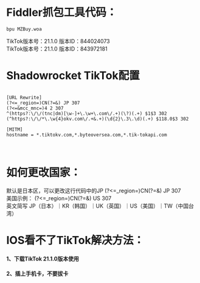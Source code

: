 # Fiddler抓包工具代码：
`bpu MZBuy.woa`

TikTok版本号：21.1.0	      版本ID：844024073   
TikTok版本号：21.1.0	      版本ID：843972181



# Shadowrocket TikTok配置

```

[URL Rewrite]
(?<=_region=)CN(?=&) JP 307
(?<=&mcc_mnc=)4 2 307
^(https?:\/\/(tnc|dm)[\w-]+\.\w+\.com\/.+)(\?)(.+) $1$3 302
(^https?:\/\/*\.\w{4}okv.com\/.+&.+)(\d{2}\.3\.\d)(.+) $118.0$3 302

[MITM]
hostname = *.tiktokv.com,*.byteoversea.com,*.tik-tokapi.com

```
&nbsp;


# 如何更改国家：
默认是日本区，可以更改这行代码中的JP (?<=_region=)CN(?=&) JP 307  
美国示例： (?<=_region=)CN(?=&) US 307  
英文简写 JP（日本）｜KR（韩国）｜UK（英国）｜US（美国）｜TW（中国台湾）  

# IOS看不了TikTok解决方法：
#### 1、下载TikTok 21.1.0版本使用
#### 2、插上手机卡，不要拔卡
